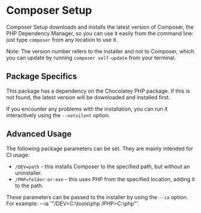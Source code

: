 # Composer Setup

Composer Setup downloads and installs the latest version of Composer, the PHP Dependency Manager, so you can use it easily from the command line: just type `composer` from any location to use it.

Note: The version number refers to the installer and not to Composer, which you can update by running `composer self-update` from your terminal.

## Package Specifics

This package has a dependency on the Chocolatey PHP package. If this is not found, the latest version will be downloaded and installed first.

If you encounter any problems with the installation, you can run it interactively using the `--notsilent` option.

## Advanced Usage

The following package parameters can be set. They are mainly intended for CI usage:

* `/DEV=path` - this installs Composer to the specified path, but without an uninstaller.
* `/PHP=folder-or-exe` - this uses PHP from the specified location, adding it to the path.

These parameters can be passed to the installer by using the `--ia` option.
For example: --ia '"/DEV=C:\tools\php /PHP=C:\php"'.
